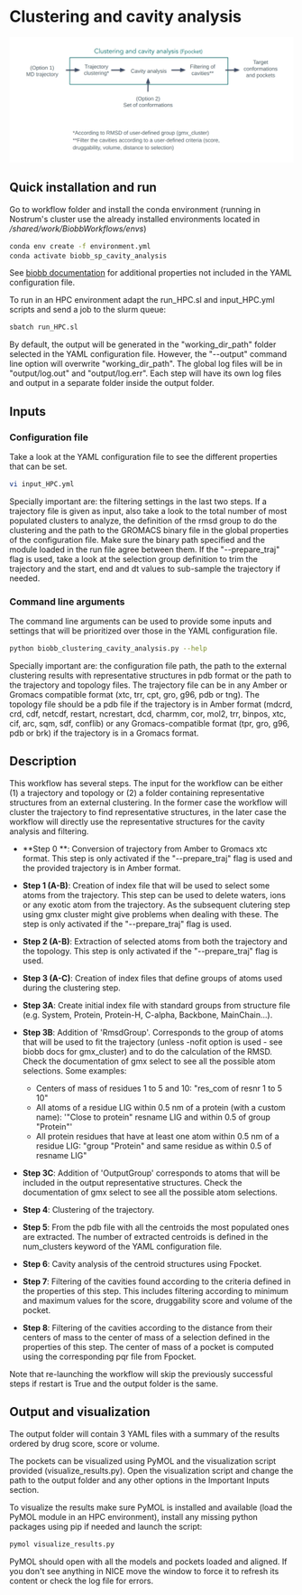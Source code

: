 # Clustering and cavity analysis

![alt text](../../img/clust_cavity_analysis.png?raw=true)

## Quick installation and run

Go to workflow folder and install the conda environment (running in Nostrum's cluster use the already installed environments located in */shared/work/BiobbWorkflows/envs*)

```bash
conda env create -f environment.yml
conda activate biobb_sp_cavity_analysis
```

See [biobb documentation](https://mmb.irbbarcelona.org/biobb/documentation/source) for additional properties not included in the YAML configuration file.

To run in an HPC environment adapt the run_HPC.sl and input_HPC.yml scripts and send a job to the slurm queue:

```bash
sbatch run_HPC.sl
```

By default, the output will be generated in the "working_dir_path" folder selected in the YAML configuration file. However, the "--output" command line option will overwrite "working_dir_path". The global log files will be in "output/log.out" and "output/log.err". Each step will have its own log files and output in a separate folder inside the output folder.

## Inputs

### Configuration file

Take a look at the YAML configuration file to see the different properties that can be set.

```bash
vi input_HPC.yml
```
Specially important are: the filtering settings in the last two steps. If a trajectory file is given as input, also take a look to the total number of most populated clusters to analyze, the definition of the rmsd group to do the clustering and the path to the GROMACS binary file in the global properties of the configuration file. Make sure the binary path specified and the module loaded in the run file agree between them. If the "--prepare_traj" flag is used, take a look at the selection group definition to trim the trajectory and the start, end and dt values to sub-sample the trajectory if needed.

### Command line arguments

The command line arguments can be used to provide some inputs and settings that will be prioritized over those in the YAML configuration file.

```bash
python biobb_clustering_cavity_analysis.py --help
```

Specially important are: the configuration file path, the path to the external clustering results with representative structures in pdb format or the path to the trajectory and topology files. The trajectory file can be in any Amber or Gromacs compatible format  (xtc, trr, cpt, gro, g96, pdb or tng). The topology file should be a pdb file if the trajectory is in Amber format (mdcrd, crd, cdf, netcdf, restart, ncrestart, dcd, charmm, cor, mol2, trr, binpos, xtc, cif, arc, sqm, sdf, conflib) or any Gromacs-compatible format (tpr, gro, g96, pdb or brk) if the trajectory is in a Gromacs format.

## Description

This workflow has several steps. The input for the workflow can be either (1) a trajectory and topology or (2) a folder containing representative structures from an external clustering. In the former case the workflow will cluster the trajectory to find representative structures, in the later case the workflow will directly use the representative structures for the cavity analysis and filtering.

- **Step 0 **: Conversion of trajectory from Amber to Gromacs xtc format. This step is only activated if the "--prepare_traj" flag is used and the provided trajectory is in Amber format.

- **Step 1 (A-B)**: Creation of index file that will be used to select some atoms from the trajectory. This step can be used to delete waters, ions or any exotic atom from the trajectory. As the subsequent clutering step using gmx cluster might give problems when dealing with these. The step is only activated if the "--prepare_traj" flag is used.

- **Step 2 (A-B)**: Extraction of selected atoms from both the trajectory and the topology. This step is only activated if the "--prepare_traj" flag is used.

- **Step 3 (A-C)**: Creation of index files that define groups of atoms used during the clustering step.

- **Step 3A**: Create initial index file with standard groups from structure file (e.g. System, Protein, Protein-H, C-alpha, Backbone, MainChain...).

- **Step 3B**: Addition of 'RmsdGroup'. Corresponds to the group of atoms that will be used to fit the trajectory (unless -nofit option is used - see biobb docs for gmx_cluster) and to do the calculation of the RMSD. Check the documentation of gmx select to see all the possible atom selections. Some examples: 

    - Centers of mass of residues 1 to 5 and 10: "res_com of resnr 1 to 5 10"
    - All atoms of a residue LIG within 0.5 nm of a protein (with a custom name): '"Close to protein" resname LIG and within 0.5 of group "Protein"'
    - All protein residues that have at least one atom within 0.5 nm of a residue
  LIG: "group "Protein" and same residue as within 0.5 of resname LIG"

- **Step 3C**: Addition of 'OutputGroup' corresponds to atoms that will be included in the output representative structures. Check the documentation of gmx select to see all the possible atom selections.

- **Step 4**: Clustering of the trajectory.

- **Step 5**: From the pdb file with all the centroids the most populated ones are extracted. The number of extracted centroids is defined in the num_clusters keyword of the YAML configuration file.

- **Step 6**: Cavity analysis of the centroid structures using Fpocket.

- **Step 7**: Filtering of the cavities found according to the criteria defined in the properties of this step. This includes filtering according to minimum and maximum values for the score, druggability score and volume of the pocket.

- **Step 8**: Filtering of the cavities according to the distance from their centers of mass to the center of mass of a selection defined in the properties of this step. The center of mass of a pocket is computed using the corresponding pqr file from Fpocket.

Note that re-launching the workflow will skip the previously successful steps if restart is True and the output folder is the same. 

## Output and visualization

The output folder will contain 3 YAML files with a summary of the results ordered by drug score, score or volume.

The pockets can be visualized using PyMOL and the visualization script provided (visualize_results.py). Open the visualization script and change the path to the output folder and any other options in the Important Inputs section.

To visualize the results make sure PyMOL is installed and available (load the PyMOL module in an HPC environment), install any missing python packages using pip if needed and launch the script:

```bash
pymol visualize_results.py
```

PyMOL should open with all the models and pockets loaded and aligned. If you don't see anything in NICE move the window to force it to refresh its content or check the log file for errors.




